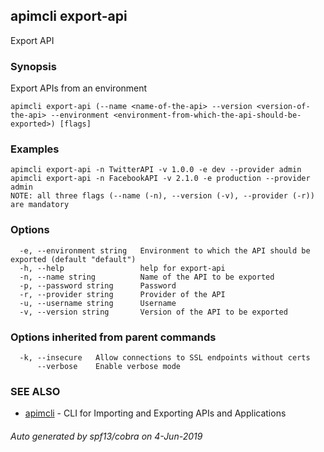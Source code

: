 ## apimcli export-api

Export API

### Synopsis


Export APIs from an environment

```
apimcli export-api (--name <name-of-the-api> --version <version-of-the-api> --environment <environment-from-which-the-api-should-be-exported>) [flags]
```

### Examples

```
apimcli export-api -n TwitterAPI -v 1.0.0 -e dev --provider admin
apimcli export-api -n FacebookAPI -v 2.1.0 -e production --provider admin
NOTE: all three flags (--name (-n), --version (-v), --provider (-r)) are mandatory
```

### Options

```
  -e, --environment string   Environment to which the API should be exported (default "default")
  -h, --help                 help for export-api
  -n, --name string          Name of the API to be exported
  -p, --password string      Password
  -r, --provider string      Provider of the API
  -u, --username string      Username
  -v, --version string       Version of the API to be exported
```

### Options inherited from parent commands

```
  -k, --insecure   Allow connections to SSL endpoints without certs
      --verbose    Enable verbose mode
```

### SEE ALSO
* [apimcli](apimcli.md)	 - CLI for Importing and Exporting APIs and Applications

###### Auto generated by spf13/cobra on 4-Jun-2019

